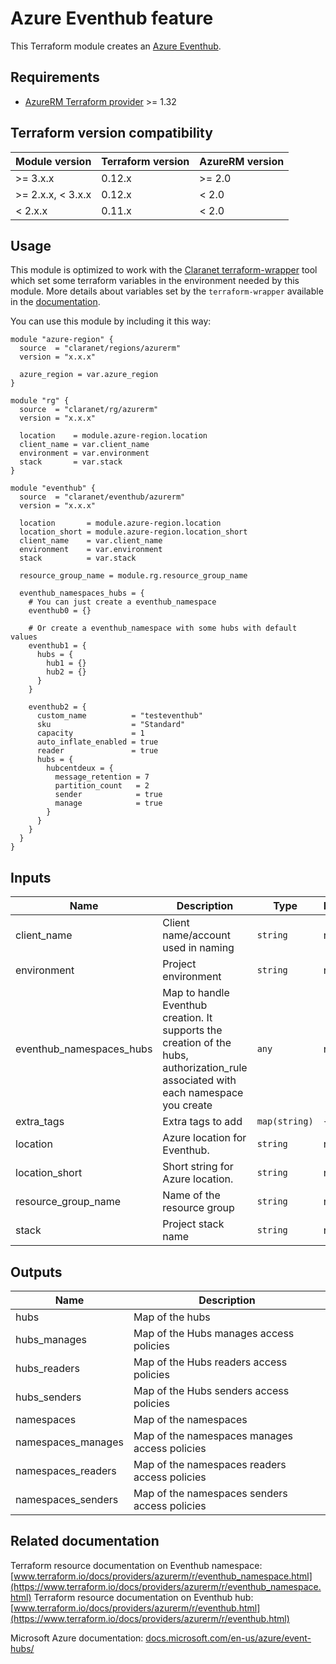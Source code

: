 # Azure Eventhub feature

This Terraform module creates an [Azure Eventhub](https://docs.microsoft.com/en-us/azure/event-hubs/).

## Requirements

* [AzureRM Terraform provider](https://www.terraform.io/docs/providers/azurerm/) >= 1.32

## Terraform version compatibility

| Module version    | Terraform version | AzureRM version |
|-------------------|-------------------|-----------------|
| >= 3.x.x          | 0.12.x            | >= 2.0          |
| >= 2.x.x, < 3.x.x | 0.12.x            | <  2.0          |
| <  2.x.x          | 0.11.x            | <  2.0          |


## Usage

This module is optimized to work with the [Claranet terraform-wrapper](https://github.com/claranet/terraform-wrapper) tool
which set some terraform variables in the environment needed by this module.
More details about variables set by the `terraform-wrapper` available in the [documentation](https://github.com/claranet/terraform-wrapper#environment).

You can use this module by including it this way:

```hcl
module "azure-region" {
  source  = "claranet/regions/azurerm"
  version = "x.x.x"

  azure_region = var.azure_region
}

module "rg" {
  source  = "claranet/rg/azurerm"
  version = "x.x.x"

  location    = module.azure-region.location
  client_name = var.client_name
  environment = var.environment
  stack       = var.stack
}

module "eventhub" {
  source  = "claranet/eventhub/azurerm"
  version = "x.x.x"

  location       = module.azure-region.location
  location_short = module.azure-region.location_short
  client_name    = var.client_name
  environment    = var.environment
  stack          = var.stack

  resource_group_name = module.rg.resource_group_name

  eventhub_namespaces_hubs = {
    # You can just create a eventhub_namespace
    eventhub0 = {}

    # Or create a eventhub_namespace with some hubs with default values
    eventhub1 = {
      hubs = {
        hub1 = {}
        hub2 = {}
      }
    }

    eventhub2 = {
      custom_name          = "testeventhub"
      sku                  = "Standard"
      capacity             = 1
      auto_inflate_enabled = true
      reader               = true
      hubs = {
        hubcentdeux = {
          message_retention = 7
          partition_count   = 2
          sender            = true
          manage            = true
        }
      }
    }
  }
}
```

## Inputs

| Name | Description | Type | Default | Required |
|------|-------------|------|---------|:-----:|
| client\_name | Client name/account used in naming | `string` | n/a | yes |
| environment | Project environment | `string` | n/a | yes | 
| eventhub\_namespaces\_hubs | Map to handle Eventhub creation. It supports the creation of the hubs, authorization\_rule associated with each namespace you create | `any` | n/a | yes |
| extra\_tags | Extra tags to add | `map(string)` | `{}` | no |
| location | Azure location for Eventhub. | `string` | n/a | yes |
| location\_short | Short string for Azure location. | `string` | n/a | yes |
| resource\_group\_name | Name of the resource group | `string` | n/a | yes |
| stack | Project stack name | `string` | n/a | yes |

## Outputs

| Name | Description |
|------|-------------|
| hubs | Map of the hubs |
| hubs\_manages | Map of the Hubs manages access policies |
| hubs\_readers | Map of the Hubs readers access policies |
| hubs\_senders | Map of the Hubs senders access policies |
| namespaces | Map of the namespaces | 
| namespaces\_manages | Map of the namespaces manages access policies |
| namespaces\_readers | Map of the namespaces readers access policies |
| namespaces\_senders | Map of the namespaces senders access policies |

## Related documentation

Terraform resource documentation on Eventhub namespace: [www.terraform.io/docs/providers/azurerm/r/eventhub_namespace.html](https://www.terraform.io/docs/providers/azurerm/r/eventhub_namespace.html)
Terraform resource documentation on Eventhub hub: [www.terraform.io/docs/providers/azurerm/r/eventhub.html](https://www.terraform.io/docs/providers/azurerm/r/eventhub.html)

Microsoft Azure documentation: [docs.microsoft.com/en-us/azure/event-hubs/](https://docs.microsoft.com/en-us/azure/event-hubs/)
